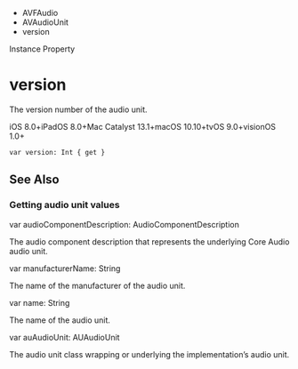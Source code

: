 

- AVFAudio
- AVAudioUnit
-  version 

Instance Property

# version

The version number of the audio unit.

iOS 8.0+iPadOS 8.0+Mac Catalyst 13.1+macOS 10.10+tvOS 9.0+visionOS 1.0+

``` source
var version: Int { get }
```

## See Also

### Getting audio unit values

var audioComponentDescription: AudioComponentDescription

The audio component description that represents the underlying Core Audio audio unit.

var manufacturerName: String

The name of the manufacturer of the audio unit.

var name: String

The name of the audio unit.

var auAudioUnit: AUAudioUnit

The audio unit class wrapping or underlying the implementation’s audio unit.

